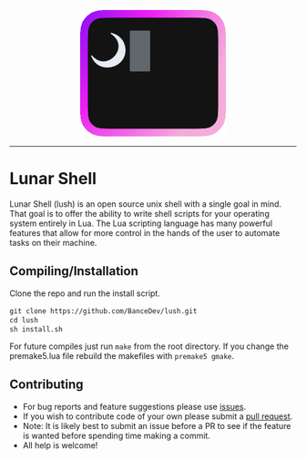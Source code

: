 <p align="center">
  <img width="256" height=auto src="https://github.com/BanceDev/lush/blob/main/logo.png">
</p>

---

# Lunar Shell

Lunar Shell (lush) is an open source unix shell with a single goal in mind. That goal is to offer the ability to write shell scripts for your operating system entirely in Lua. The Lua scripting language has many powerful features that allow for more control in the hands of the user to automate tasks on their machine.

## Compiling/Installation

Clone the repo and run the install script.

```
git clone https://github.com/BanceDev/lush.git
cd lush
sh install.sh
```

For future compiles just run ```make``` from the root directory. If you change the premake5.lua file rebuild the makefiles with ```premake5 gmake```.

## Contributing

- For bug reports and feature suggestions please use [issues](https://github.com/BanceDev/lush/issues).
- If you wish to contribute code of your own please submit a [pull request](https://github.com/BanceDev/lush/pulls).
- Note: It is likely best to submit an issue before a PR to see if the feature is wanted before spending time making a commit.
- All help is welcome!
